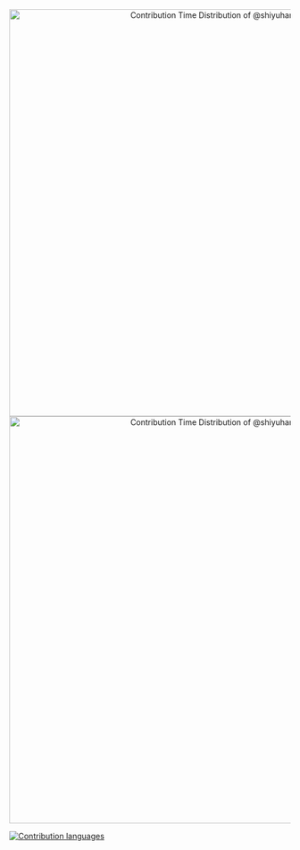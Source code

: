<!--
**shiyuhang0/shiyuhang0** is a ✨ _special_ ✨ repository because its `README.md` (this file) appears on your GitHub profile.

Here are some ideas to get you started:

- 🔭 I’m currently working on ...
- 🌱 I’m currently learning ...
- 👯 I’m looking to collaborate on ...
- 🤔 I’m looking for help with ...
- 💬 Ask me about ...
- 📫 How to reach me: ...
- 😄 Pronouns: ...
- ⚡ Fun fact: ...
-->


<a href="https://next.ossinsight.io/widgets/official/analyze-user-contribution-time-distribution?user_id=52435083&period=all_times" target="_blank" style="display: block" align="center">
  <picture>
    <source media="(prefers-color-scheme: dark)" srcset="https://next.ossinsight.io/widgets/official/analyze-user-contribution-time-distribution/thumbnail.png?user_id=52435083&period=all_times&image_size=auto&color_scheme=dark" width="728" height="auto">
    <img alt="Contribution Time Distribution of @shiyuhang0" src="https://next.ossinsight.io/widgets/official/analyze-user-contribution-time-distribution/thumbnail.png?user_id=52435083&period=all_times&image_size=auto&color_scheme=light" width="728" height="auto">
  </picture>
</a>


<a href="https://next.ossinsight.io/widgets/official/analyze-user-contribution-time-distribution?user_id=52435083&period=all_times" target="_blank" style="display: block" align="center">
  <picture>
    <source media="(prefers-color-scheme: dark)" srcset="https://next.ossinsight.io/widgets/official/analyze-user-contribution-time-distribution/thumbnail.png?user_id=52435083&period=all_times&image_size=auto&color_scheme=dark" width="728" height="auto">
    <img alt="Contribution Time Distribution of @shiyuhang0" src="https://next.ossinsight.io/widgets/official/analyze-user-contribution-time-distribution/thumbnail.png?user_id=52435083&period=all_times&image_size=auto&color_scheme=light" width="728" height="auto">
  </picture>
</a>

[![Contribution languages](https://ossinsight-lite-blond.vercel.app/widgets/contribution-most-used-languages/thumbnail.png)](https://ossinsight-lite-blond.vercel.app/widgets/contribution-most-used-languages)


